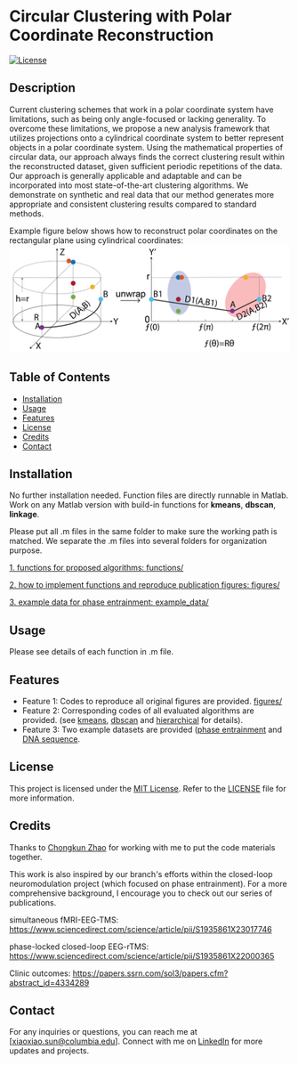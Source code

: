 # Circular Clustering with Polar Coordinate Reconstruction

[![License](https://img.shields.io/badge/License-MIT-blue.svg)](https://opensource.org/licenses/MIT)

## Description

Current clustering schemes that work in a polar coordinate system have limitations, such as being only angle-focused or lacking generality. To overcome these limitations, we propose a new analysis framework that utilizes projections onto a cylindrical coordinate system to better represent objects in a polar coordinate system. Using the mathematical properties of circular data, our approach always finds the correct clustering result within the reconstructed dataset, given sufficient periodic repetitions of the data. Our approach is generally applicable and adaptable and can be incorporated into most state-of-the-art clustering algorithms. We demonstrate on synthetic and real data that our method generates more appropriate and consistent clustering results compared to standard methods.  

Example figure below shows how to reconstruct polar coordinates on the rectangular plane using cylindrical coordinates:
![Reconstruction](Fig2.png)


## Table of Contents

- [Installation](#installation)
- [Usage](#usage)
- [Features](#features)
- [License](#license)
- [Credits](#credits)
- [Contact](#contact)

## Installation

No further installation needed. Function files are directly runnable in Matlab. Work on any Matlab version with build-in functions for **kmeans**, **dbscan**, **linkage**. 

Please put all .m files in the same folder to make sure the working path is matched. We separate the .m files into several folders for organization purpose.

[1.  functions for proposed algorithms: functions/](functions/)

[2. how to implement functions and reproduce publication figures: figures/](figures/)

[3. example data for phase entrainment: example_data/](example_data/)

## Usage

Please see details of each function in .m file.

## Features

- Feature 1: Codes to reproduce all original figures are provided. [figures/](figures/)
- Feature 2: Corresponding codes of all evaluated algorithms are provided. (see [kmeans](functions/kmeans_search.m), [dbscan](functions/dbscan_search.m) and [hierarchical](functions/hierarchical_search.m) for details). 
- Feature 3: Two example datasets are provided ([phase entrainment](example_data/) and [DNA sequence](functions/dna_sequences.m).
  
## License

This project is licensed under the [MIT License](https://opensource.org/licenses/MIT). Refer to the [LICENSE](LICENSE) file for more information.

## Credits

Thanks to [Chongkun Zhao](https://liinc.bme.columbia.edu/people/chongkun-zhao) for working with me to put the code materials together.

This work is also inspired by our branch's efforts within the closed-loop neuromodulation project (which focused on phase entrainment). For a more comprehensive background, I encourage you to check out our series of publications.

simultaneous fMRI-EEG-TMS: https://www.sciencedirect.com/science/article/pii/S1935861X23017746


phase-locked closed-loop EEG-rTMS: https://www.sciencedirect.com/science/article/pii/S1935861X22000365


Clinic outcomes: https://papers.ssrn.com/sol3/papers.cfm?abstract_id=4334289

## Contact

For any inquiries or questions, you can reach me at [xiaoxiao.sun@columbia.edu]. Connect with me on [LinkedIn](https://www.linkedin.com/in/xiaoxiao-sun-b66012274/) for more updates and projects.


